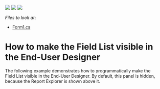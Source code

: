 <!-- default badges list -->
![](https://img.shields.io/endpoint?url=https://codecentral.devexpress.com/api/v1/VersionRange/128601863/10.2.3%2B)
[![](https://img.shields.io/badge/Open_in_DevExpress_Support_Center-FF7200?style=flat-square&logo=DevExpress&logoColor=white)](https://supportcenter.devexpress.com/ticket/details/E149)
[![](https://img.shields.io/badge/📖_How_to_use_DevExpress_Examples-e9f6fc?style=flat-square)](https://docs.devexpress.com/GeneralInformation/403183)
<!-- default badges end -->
<!-- default file list -->
*Files to look at*:

* [Form1.cs](./CS/FieldListFront/Form1.cs)
<!-- default file list end -->
# How to make the Field List visible in the End-User Designer


<p>The following example demonstrates how to programmatically make the Field List visible in the End-User Designer. By default, this panel is hidden, because the Report Explorer is shown above it.</p>

<br/>


